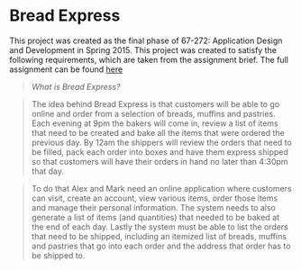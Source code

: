 # Bread Express

This project was created as the final phase of 67-272: Application Design and Development in Spring 2015. This project was created to satisfy the following requirements, which are taken from the assignment brief. The full assignment can be found [here](http://67272.cmuis.net/files/67272/bread_express_narrative.pdf)

> *What is Bread Express?*

> The idea behind Bread Express is that customers will be able to go online and order from a selection of breads, muffins and pastries. Each evening at 9pm the bakers will come in, review a list of items that need to be created and bake all the items that were ordered the previous day. By 12am the shippers will review the orders that need to be filled, pack each order into boxes and have them express shipped so that customers will have their orders in hand no later than 4:30pm that day. 

> To do that Alex and Mark need an online application where customers can visit, create an account, view various items, order those items and manage their personal information. The system needs to also generate a list of items (and quantities) that needed to be baked at the end of each day. Lastly the system must be able to list the orders that need to be shipped, including an itemized list of breads, muffins and pastries that go into each order and the address that order has to be shipped to.
